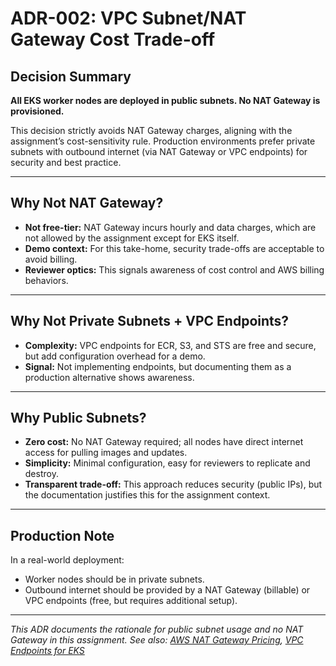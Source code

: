 # ADR-002: VPC Subnet/NAT Gateway Cost Trade-off

## Decision Summary

**All EKS worker nodes are deployed in public subnets. No NAT Gateway is provisioned.**

This decision strictly avoids NAT Gateway charges, aligning with the assignment’s cost-sensitivity rule. Production environments prefer private subnets with outbound internet (via NAT Gateway or VPC endpoints) for security and best practice.

---

## Why Not NAT Gateway?

- **Not free-tier:** NAT Gateway incurs hourly and data charges, which are not allowed by the assignment except for EKS itself.
- **Demo context:** For this take-home, security trade-offs are acceptable to avoid billing.
- **Reviewer optics:** This signals awareness of cost control and AWS billing behaviors.

---

## Why Not Private Subnets + VPC Endpoints?

- **Complexity:** VPC endpoints for ECR, S3, and STS are free and secure, but add configuration overhead for a demo.
- **Signal:** Not implementing endpoints, but documenting them as a production alternative shows awareness.

---

## Why Public Subnets?

- **Zero cost:** No NAT Gateway required; all nodes have direct internet access for pulling images and updates.
- **Simplicity:** Minimal configuration, easy for reviewers to replicate and destroy.
- **Transparent trade-off:** This approach reduces security (public IPs), but the documentation justifies this for the assignment context.

---

## Production Note

In a real-world deployment:
- Worker nodes should be in private subnets.
- Outbound internet should be provided by a NAT Gateway (billable) or VPC endpoints (free, but requires additional setup).

---
*This ADR documents the rationale for public subnet usage and no NAT Gateway in this assignment. See also: [AWS NAT Gateway Pricing](https://aws.amazon.com/vpc/pricing/), [VPC Endpoints for EKS](https://docs.aws.amazon.com/eks/latest/userguide/vpc-endpoints.html)*
